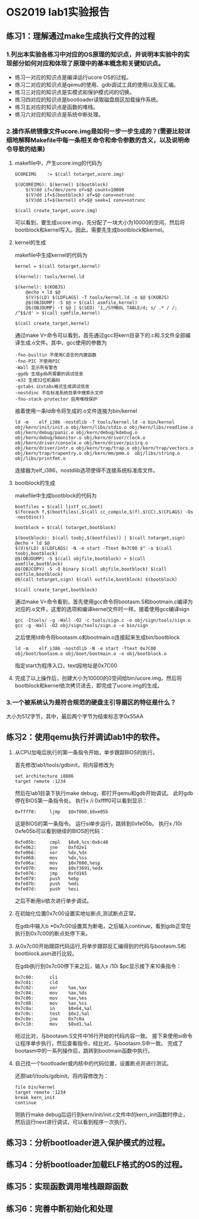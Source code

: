 # OS2019 lab1实验报告
## 练习1：理解通过make生成执行文件的过程
### 1.列出本实验各练习中对应的OS原理的知识点，并说明本实验中的实现部分如何对应和体现了原理中的基本概念和关键知识点。

* 练习一对应的知识点是编译运行ucore OS的过程。
* 练习二对应的知识点是qemu的使用、gdb调试工具的使用以及反汇编。
* 练习三对应的知识点是实模式和保护模式间的切换。
* 练习四对应的知识点是bootloader读取磁盘扇区加载操作系统。
* 练习五对应的知识点是函数的堆栈。
* 练习六对应的知识点是系统中断处理。

### 2.操作系统镜像文件ucore.img是如何一步一步生成的？(需要比较详细地解释Makefile中每一条相关命令和命令参数的含义，以及说明命令导致的结果)

1. makefile中，产生ucore.img的代码为

	```
	UCOREIMG	:= $(call totarget,ucore.img)

	$(UCOREIMG): $(kernel) $(bootblock)
		$(V)dd if=/dev/zero of=$@ count=10000
		$(V)dd if=$(bootblock) of=$@ conv=notrunc
		$(V)dd if=$(kernel) of=$@ seek=1 conv=notrunc

	$(call create_target,ucore.img)
	```

	可以看到，要生成ucore.img，先分配了一块大小为10000的空间，然后将bootblock和kernel写入。因此，需要先生成bootblock和kernel。

2. kernel的生成

	makefile中生成kernel的代码为
	```
	kernel = $(call totarget,kernel)

	$(kernel): tools/kernel.ld

	$(kernel): $(KOBJS)
		@echo + ld $@
		$(V)$(LD) $(LDFLAGS) -T tools/kernel.ld -o $@ $(KOBJS)
		@$(OBJDUMP) -S $@ > $(call asmfile,kernel)
		@$(OBJDUMP) -t $@ | $(SED) '1,/SYMBOL TABLE/d; s/ .* / /; /^$$/d' > $(call symfile,kernel)

	$(call create_target,kernel)
	```
	通过make V=命令可以看到，首先通过gcc将kern目录下的.c和.S文件全部编译生成.o文件。其中，gcc使用的参数为
	```
	-fno-builtin 不使用C语言的内建函数
	-fno-PIC 不使用PIC
	-Wall 显示所有警告
	-ggdb 生成gdb所需要的调试信息
	-m32 生成32位机器码
	-gstabs 以stabs格式生成调试信息 
	-nostdinc 不在标准系统目录中搜索头文件
	-fno-stack-protector 启用堆栈保护
	```
	接着使用一条ld命令将生成的.o文件连接为bin/kernel
	```
	ld -m    elf_i386 -nostdlib -T tools/kernel.ld -o bin/kernel  obj/kern/init/init.o obj/kern/libs/stdio.o obj/kern/libs/readline.o obj/kern/debug/panic.o obj/kern/debug/kdebug.o obj/kern/debug/kmonitor.o obj/kern/driver/clock.o obj/kern/driver/console.o obj/kern/driver/picirq.o obj/kern/driver/intr.o obj/kern/trap/trap.o obj/kern/trap/vectors.o obj/kern/trap/trapentry.o obj/kern/mm/pmm.o  obj/libs/string.o obj/libs/printfmt.o
	```
	连接器为elf_i386，nostdlib选项使得不连接系统标准库文件。	
	
3. bootblock的生成

	makefile中生成bootblock的代码为
	```
	bootfiles = $(call listf_cc,boot)
	$(foreach f,$(bootfiles),$(call cc_compile,$(f),$(CC),$(CFLAGS) -Os -nostdinc))

	bootblock = $(call totarget,bootblock)

	$(bootblock): $(call toobj,$(bootfiles)) | $(call totarget,sign)
	@echo + ld $@
	$(V)$(LD) $(LDFLAGS) -N -e start -Ttext 0x7C00 $^ -o $(call toobj,bootblock)
	@$(OBJDUMP) -S $(call objfile,bootblock) > $(call asmfile,bootblock)
	@$(OBJCOPY) -S -O binary $(call objfile,bootblock) $(call outfile,bootblock)
	@$(call totarget,sign) $(call outfile,bootblock) $(bootblock)

	$(call create_target,bootblock)
	```
	通过make V=命令看到，首先使用gcc命令将bootasm.S和bootmain.c编译为对应的.o文件，这里的选项和编译kernel文件时一样。接着使用gcc编译sign
	```
	gcc -Itools/ -g -Wall -O2 -c tools/sign.c -o obj/sign/tools/sign.o
	gcc -g -Wall -O2 obj/sign/tools/sign.o -o bin/sign
	```
	之后使用ld命令将bootasm.o和bootmain.o连接起来生成bin/bootblock
	```
	ld -m    elf_i386 -nostdlib -N -e start -Ttext 0x7C00 obj/boot/bootasm.o obj/boot/bootmain.o -o obj/bootblock.o
	```
	指定start为程序入口，text段地址是0x7C00
	
4. 完成了以上操作后，创建大小为10000的0空间给bin/ucore.img，然后将bootblock和kernel依次拷贝进去，即完成了ucore.img的生成。
	
### 3.一个被系统认为是符合规范的硬盘主引导扇区的特征是什么？

大小为512字节，其中，最后两个字节为结束标志字0x55AA
	
## 练习2：使用qemu执行并调试lab1中的软件。

1. 从CPU加电后执行的第一条指令开始，单步跟踪BIOS的执行。
	
	首先修改lab1/tools/gdbinit，将内容修改为
	```
	set architecture i8086
	target remote :1234
	```
	然后在lab1目录下执行make debug，即打开qemu和gdb开始调试。
	此时gdb停在BIOS第一条指令处。
	执行x /i 0xffff0可以看到显示：
	```
	0xffff0:     ljmp   $0xf000,$0xe05b
	```
	这是BIOS的第一条指令。
	运行si单步运行，跳转到0xfe05b。
	执行x /10i 0xfe05b可以看到继续的BIOS的代码：
	```
	0xfe05b:     cmpl   $0x0,%cs:0x6c48
	0xfe062:     jne    0xfd2e1
	0xfe066:     xor    %dx,%dx
	0xfe068:     mov    %dx,%ss
	0xfe06a:     mov    $0x7000,%esp
	0xfe070:     mov    $0xf3691,%edx
	0xfe076:     jmp    0xfd165
	0xfe079:     push   %ebp
	0xfe07b:     push   %edi
	0xfe07d:     push   %esi
	```
	之后不断用si依次进行单步调试。
	
2. 在初始化位置0x7c00设置实地址断点,测试断点正常。

	在gdb中输入b *0x7c00设置其为断电，之后输入continue，看到gdb正常在执行到0x7c00的断点处停下来。
	
3. 从0x7c00开始跟踪代码运行,将单步跟踪反汇编得到的代码与bootasm.S和 bootblock.asm进行比较。

	在gdb执行到0x7c00停下来之后，输入x /10i $pc显示接下来10条指令：
	```
	0x7c00:      cli
	0x7c01:      cld
	0x7c02:      xor    %ax,%ax
	0x7c04:      mov    %ax,%ds
	0x7c06:      mov    %ax,%es
	0x7c08:      mov    %ax,%ss
	0x7c0a:      in     $0x64,%al
	0x7c0c:      test   $0x2,%al
	0x7c0e:      jne    0x7c0a
	0x7c10:      mov    $0xd1,%al
	```
	经过比对，与bootasm.S文件中16行开始的代码内容一致。
	接下来使用si命令让程序单步执行，然后查看指令，经比对，与bootasm.S中一致。
	完成了bootasm中的一系列操作后，跳转到bootmain函数中执行。
	
4. 自己找一个bootloader或内核中的代码位置，设置断点并进行测试。

	还原lab1/tools/gdbinit，将内容修改为：
	```
	file bin/kernel
	target remote :1234
	break kern_init
	continue
	```
	则执行make debug后运行到kern/init/init.c文件中的kern_init函数时停止，然后运行next进行调试，可以看到程序一次执行。
	
## 练习3：分析bootloader进入保护模式的过程。

## 练习4：分析bootloader加载ELF格式的OS的过程。

## 练习5：实现函数调用堆栈跟踪函数

## 练习6：完善中断初始化和处理	